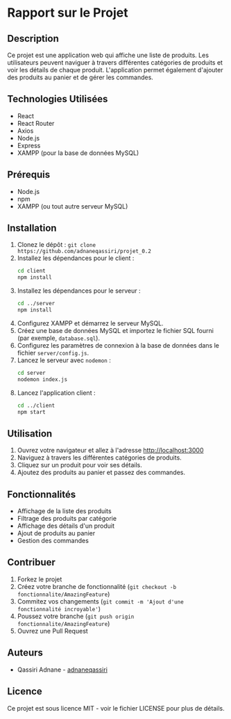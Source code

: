 # Rapport sur le Projet

## Description

Ce projet est une application web qui affiche une liste de produits. Les utilisateurs peuvent naviguer à travers différentes catégories de produits et voir les détails de chaque produit. L'application permet également d'ajouter des produits au panier et de gérer les commandes.

## Technologies Utilisées

- React
- React Router
- Axios
- Node.js
- Express
- XAMPP (pour la base de données MySQL)

## Prérequis

- Node.js
- npm
- XAMPP (ou tout autre serveur MySQL)

## Installation

1. Clonez le dépôt : `git clone https://github.com/adnaneqassiri/projet_0.2`
2. Installez les dépendances pour le client :
   ```sh
   cd client
   npm install
   ```
3. Installez les dépendances pour le serveur :
   ```sh
   cd ../server
   npm install
   ```
4. Configurez XAMPP et démarrez le serveur MySQL.
5. Créez une base de données MySQL et importez le fichier SQL fourni (par exemple, `database.sql`).
6. Configurez les paramètres de connexion à la base de données dans le fichier `server/config.js`.
7. Lancez le serveur avec `nodemon` :
   ```sh
   cd server
   nodemon index.js
   ```
8. Lancez l'application client :
   ```sh
   cd ../client
   npm start
   ```

## Utilisation

1. Ouvrez votre navigateur et allez à l'adresse [http://localhost:3000](http://localhost:3000)
2. Naviguez à travers les différentes catégories de produits.
3. Cliquez sur un produit pour voir ses détails.
4. Ajoutez des produits au panier et passez des commandes.

## Fonctionnalités

- Affichage de la liste des produits
- Filtrage des produits par catégorie
- Affichage des détails d'un produit
- Ajout de produits au panier
- Gestion des commandes

## Contribuer

1. Forkez le projet
2. Créez votre branche de fonctionnalité (`git checkout -b fonctionnalite/AmazingFeature`)
3. Commitez vos changements (`git commit -m 'Ajout d'une fonctionnalité incroyable'`)
4. Poussez votre branche (`git push origin fonctionnalite/AmazingFeature`)
5. Ouvrez une Pull Request

## Auteurs

- Qassiri Adnane - [adnaneqassiri](https://github.com/adnaneqassiri)

## Licence

Ce projet est sous licence MIT - voir le fichier LICENSE pour plus de détails.
